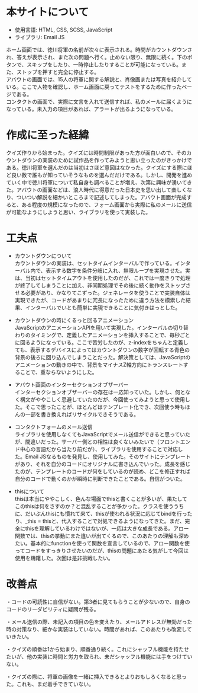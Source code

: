 # 本サイトについて
* 使用言語: 
  HTML, CSS, SCSS, JavaScript
* ライブラリ: 
  Email JS
  
ホーム画面では、徳川将軍の名前が次々に表示される。時間がカウントダウンされ、答えが表示され、また次の問題へ行く。止めない限り、無限に続く。下のボタンで、スキップをしたり、一時停止したりすることが可能になっている。また、ストップを押すと完全に停止する。  
アバウトの画面では、15人の将軍に関する解説と、肖像画または写真を紹介している。ここで人物を確認し、ホーム画面に戻ってテストをするために作ったページである。  
コンタクトの画面で、実際に文言を入れて送信すれば、私のメールに届くようになっている。未入力の項目があれば、アラートが出るようになっている。

# 作成に至った経緯
クイズ作りから始まった。クイズには時間制限があった方が面白いので、そのカウントダウンの実装のために試作品を作ってみようと思い立ったのがきっかけである。徳川将軍を選んだのは当初はさほど意図はなかった。クイズにする際にほど良い数で誰もが知っていそうなものを選んだだけである。しかし、開発を進めていく中で徳川将軍について私自身も調べることが増え、次第に興味が湧いてきた。アバウトの画面などは、浪人時代に得意だった日本史を思い出して楽しくなり、ついつい解説を細かいところまで記述してしまった。アバウト画面が完成すると、ある程度の規模になったので、フォーム画面から実際に私のメールに送信が可能なようにしようと思い、ライブラリを使って実装した。

# 工夫点
* カウントダウンについて  
カウントダウンの実装は、セットタイムインターバルで作っている。インターバル内で、表示する数字を条件分岐に入れ、無限ループを実現させた。実は、当初はセットタイムアウトを使用したのだが、これでは一度きりで処理が終了してしまうことに加え、非同期処理でその後に続く動作をストップさせる必要があり、かなりてこずった。ジェネレータを使うことで実装自体は実現できたが、コードがあまりに冗長になったために違う方法を模索した結果、インターバルでいとも簡単に実現できることに気付きはっとした。

* カウントダウンの時にくるっと回るアニメーション  
JavaScriptのアニメーションAPIを用いて実現した。インターバルの切り替わりのタイミングで、定義したアニメーションを挿入することで、毎秒ごとに回るようになっている。ここで苦労したのが、z-indexをちゃんと定義しても、表示するデバイスによってはカウントダウンの数字が回転する青色の背景の後ろに回り込んでしまうことだった。解決策としては、JavaScriptのアニメーションの動きの中で、背景をマイナスZ軸方向にトランスレートすることで、重ならないようにした。  

* アバウト画面のインターセクションオブザーバー  
インターセクションオブザーバーの存在は一応知っていた。しかし、何となく構文がややこしく忌避していたのだが、今回使ってみようと思って使用した。そこで思ったことが、ほとんどはテンプレート化でき、次回使う時もほんの一部を書き換えればリサイクルできそうである。  

* コンタクトフォームのメール送信  
ライブラリを使用しなくてもJavaScriptでメール送信ができると思っていたが、間違いだった。サーバー側との相性は良くないみたいで（フロントエンド中心の言語だから当たり前だが）、ライブラリを使用することで対応した。Email JSなるものを発見し、使用してみた。そのサイトにテンプレートがあり、それを自分のコードにオリジナルに書き込んでいった。成長を感じたのが、テンプレートのコードが何をしているのが読め、どこを修正すれば自分のコードで動くのかが瞬時に判断できたことである。自信がついた。

* thisについて  
thisは本当にややこしく、色んな場面でthisと書くことが多いが、果たしてこのthisは何をさすのか？と混乱することが多かった。クラスを使ううちに、だいぶんthisにも慣れて来て、thisが使われる状況に応じてbindを行ったり、_this = thisと、代入することで対処できるようになってきた。まだ、完全にthisを理解しているわけではないが、一応は大きな成長である。アロー関数では、thisの挙動にまた違いが出てくるので、このあたりの理解も深めたい。基本的にfunctionを使って関数を宣言しているので、アロー関数を使ってコードをすっきりさせたいのだが、thisの問題にあたる気がして今回は使用を躊躇した。次回は是非挑戦したい。  

# 改善点
・コードの可読性に自信がない。第3者に見てもらうことが少ないので、自身のコードのリーダビリティに疑問が残る。

・メール送信の際、未記入の項目の色を変えたり、メールアドレスが無効だった時の対策なり、細かな実装はしていない。時間があれば、このあたりも改変していきたい。  

・クイズの順番は1から始まり、順番通り続く。これにシャッフル機能を持たせたいが、他の実装に時間と労力を取られ、未だシャッフル機能には手をつけていない。  

・クイズの際に、将軍の画像を一緒に挿入できるとよりおもしろくなると思った。これも、まだ着手できていない。

